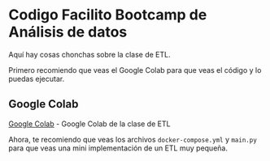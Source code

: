 # Codigo Facilito Bootcamp de Análisis de datos
Aquí hay cosas chonchas sobre la clase de ETL.

Primero recomiendo que veas el Google Colab para que veas el código y lo puedas ejecutar.

## Google Colab
[Google Colab](https://colab.research.google.com/drive/1Q6Z9) - Google Colab de la clase de ETL


Ahora, te recomiendo que veas los archivos `docker-compose.yml` y `main.py` para que veas una mini implementación de un ETL muy pequeña.
